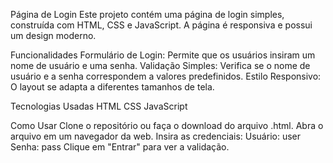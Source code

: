 Página de Login
Este projeto contém uma página de login simples, construída com HTML, CSS e JavaScript. A página é responsiva e possui um design moderno.

Funcionalidades
Formulário de Login: Permite que os usuários insiram um nome de usuário e uma senha.
Validação Simples: Verifica se o nome de usuário e a senha correspondem a valores predefinidos.
Estilo Responsivo: O layout se adapta a diferentes tamanhos de tela.

Tecnologias Usadas
HTML
CSS
JavaScript

Como Usar
Clone o repositório ou faça o download do arquivo .html.
Abra o arquivo em um navegador da web.
Insira as credenciais:
Usuário: user
Senha: pass
Clique em "Entrar" para ver a validação.
